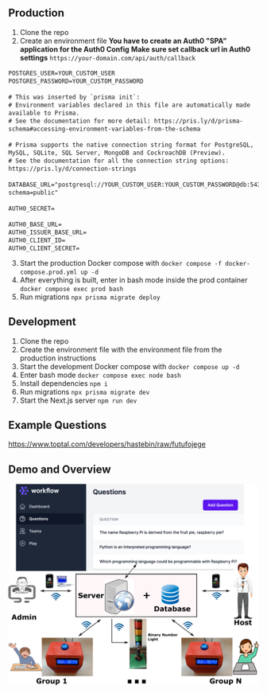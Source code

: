 ## Production

1. Clone the repo
2. Create an environment file
**You have to create an Auth0 "SPA" application for the Auth0 Config**
**Make sure set callback url in Auth0 settings** `https://your-domain.com/api/auth/callback`
```env
POSTGRES_USER=YOUR_CUSTOM_USER
POSTGRES_PASSWORD=YOUR_CUSTOM_PASSWORD

# This was inserted by `prisma init`:
# Environment variables declared in this file are automatically made available to Prisma.
# See the documentation for more detail: https://pris.ly/d/prisma-schema#accessing-environment-variables-from-the-schema

# Prisma supports the native connection string format for PostgreSQL, MySQL, SQLite, SQL Server, MongoDB and CockroachDB (Preview).
# See the documentation for all the connection string options: https://pris.ly/d/connection-strings

DATABASE_URL="postgresql://YOUR_CUSTOM_USER:YOUR_CUSTOM_PASSWORD@db:5432/YOUR_CUSTOM_USER?schema=public"

AUTH0_SECRET=

AUTH0_BASE_URL=
AUTH0_ISSUER_BASE_URL=
AUTH0_CLIENT_ID=
AUTH0_CLIENT_SECRET=
```
3. Start the production Docker compose with `docker compose -f docker-compose.prod.yml up -d`
4. After everything is built, enter in bash mode inside the prod container `docker compose exec prod bash`
5. Run migrations `npx prisma migrate deploy`

## Development
1. Clone the repo
2. Create the environment file with the environment file from the production instructions
3. Start the development Docker compose with `docker compose up -d`
4. Enter bash mode `docker compose exec node bash`
5. Install dependencies `npm i`
6. Run migrations `npx prisma migrate dev`
7. Start the Next.js server `npm run dev`

## Example Questions
https://www.toptal.com/developers/hastebin/raw/futufojege

## Demo and Overview
![Game Web and overview](https://github.com/RoboticsAndCloud/kahoot/blob/master/SummerCamp1.png)
